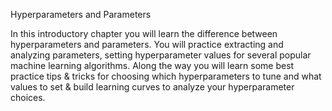 Hyperparameters and Parameters

In this introductory chapter you will learn the difference between hyperparameters and parameters. You will practice extracting and analyzing parameters, setting hyperparameter values for several popular machine learning algorithms. Along the way you will learn some best practice tips & tricks for choosing which hyperparameters to tune and what values to set & build learning curves to analyze your hyperparameter choices.
